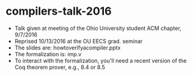 # compilers-talk-2016
  * Talk given at meeting of the Ohio University student ACM chapter, 9/7/2016
  * Reprised 10/13/2016 at the OU EECS grad. seminar
  * The slides are: howtoverifyacompiler.pptx
  * The formalization is: imp.v
  * To interact with the formalization, you'll need a recent version of the Coq theorem prover, e.g., 8.4 or 8.5
